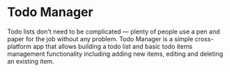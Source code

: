 # Todo Manager

Todo lists don't need to be complicated — plenty of people use a pen and paper for the job without any problem.
Todo Manager is a simple cross-platform app that allows building a todo list and basic todo items management functionality including adding new items, editing and deleting an existing item.

